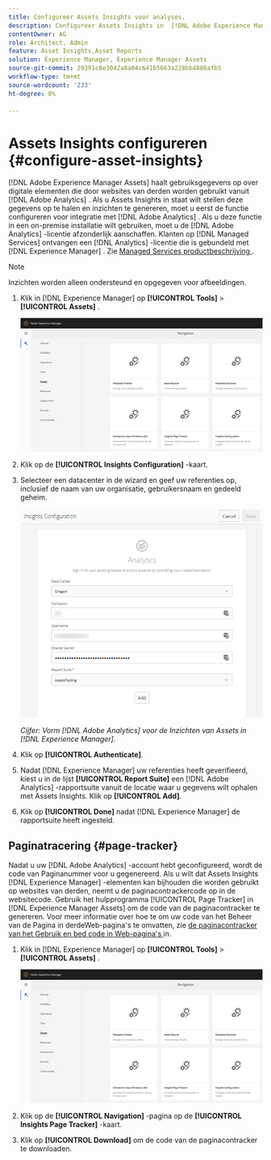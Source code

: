 ```yaml
---
title: Configureer Assets Insights voor analyses.
description: Configureer Assets Insights in  [!DNL Adobe Experience Manager Assets] .
contentOwner: AG
role: Architect, Admin
feature: Asset Insights,Asset Reports
solution: Experience Manager, Experience Manager Assets
source-git-commit: 29391c8e3042a8a04c64165663a228bb4886afb5
workflow-type: tm+mt
source-wordcount: '233'
ht-degree: 0%

---
```


# Assets Insights configureren {#configure-asset-insights}

[!DNL Adobe Experience Manager Assets] haalt gebruiksgegevens op over digitale elementen die door websites van derden worden gebruikt vanuit [!DNL Adobe Analytics] . Als u Assets Insights in staat wilt stellen deze gegevens op te halen en inzichten te genereren, moet u eerst de functie configureren voor integratie met [!DNL Adobe Analytics] . Als u deze functie in een on-premise installatie wilt gebruiken, moet u de [!DNL Adobe Analytics] -licentie afzonderlijk aanschaffen. Klanten op [!DNL Managed Services] ontvangen een [!DNL Analytics] -licentie die is gebundeld met [!DNL Experience Manager] . Zie [ Managed Services productbeschrijving ](https://helpx.adobe.com/legal/product-descriptions/adobe-experience-manager-managed-services.html).

>[!NOTE]
>
>Inzichten worden alleen ondersteund en opgegeven voor afbeeldingen.

1. Klik in [!DNL Experience Manager] op **[!UICONTROL Tools]** > **[!UICONTROL Assets]** .

   ![ chlimage_1-72 ](assets/chlimage_1-210.png)

1. Klik op de **[!UICONTROL Insights Configuration]** -kaart.
1. Selecteer een datacenter in de wizard en geef uw referenties op, inclusief de naam van uw organisatie, gebruikersnaam en gedeeld geheim.

   ![ vorm Adobe Analytics voor de Inzichten van Assets in Experience Manager ](assets/insights_config2.png)

   *Cijfer: Vorm [!DNL Adobe Analytics] voor de Inzichten van Assets in [!DNL Experience Manager].*

1. Klik op **[!UICONTROL Authenticate]**.
1. Nadat [!DNL Experience Manager] uw referenties heeft geverifieerd, kiest u in de lijst **[!UICONTROL Report Suite]** een [!DNL Adobe Analytics] -rapportsuite vanuit de locatie waar u gegevens wilt ophalen met Assets Insights. Klik op **[!UICONTROL Add]**.
1. Klik op **[!UICONTROL Done]** nadat [!DNL Experience Manager] de rapportsuite heeft ingesteld.

## Paginatracering {#page-tracker}

Nadat u uw [!DNL Adobe Analytics] -account hebt geconfigureerd, wordt de code van Paginanummer voor u gegenereerd. Als u wilt dat Assets Insights [!DNL Experience Manager] -elementen kan bijhouden die worden gebruikt op websites van derden, neemt u de paginacontrackercode op in de websitecode. Gebruik het hulpprogramma [!UICONTROL Page Tracker] in [!DNL Experience Manager Assets] om de code van de paginacontracker te genereren. Voor meer informatie over hoe te om uw code van het Beheer van de Pagina in derdeWeb-pagina&#39;s te omvatten, zie [ de paginacontracker van het Gebruik en bed code in Web-pagina&#39;s ](/help/assets/use-page-tracker.md) in.

1. Klik in [!DNL Experience Manager] op **[!UICONTROL Tools]** > **[!UICONTROL Assets]** .

   ![ chlimage_1-73 ](assets/chlimage_1-214.png)

1. Klik op de **[!UICONTROL Navigation]** -pagina op de **[!UICONTROL Insights Page Tracker]** -kaart.
1. Klik op **[!UICONTROL Download]** om de code van de paginacontracker te downloaden.
